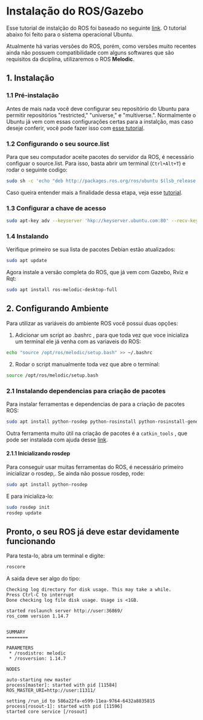 # Instalação do ROS/Gazebo
Esse tutorial de instalção do ROS foi baseado no seguinte [link](http://wiki.ros.org/ROS/Installation). O tutorial abaixo foi feito para o sistema operacional Ubuntu.

Atualmente há varias versões do ROS, porém, como versões muito recentes ainda não possuem compatibilidade com alguns softwares que são requisitos da diciplina, utilizaremos o ROS **Melodic**.

## 1. Instalação
### 1.1 Pré-instalação
Antes de mais nada você deve configurar seu repositório do Ubuntu para permitir repositórios "restricted," "universe," e "multiverse.". Normalmente o Ubuntu já vem com essas configurações certas para a instalção, mas caso deseje conferir, você pode fazer isso com [esse tutorial](https://help.ubuntu.com/community/Repositories/Ubuntu).
### 1.2 Configurando o seu source.list
Para que seu computador aceite pacotes do servidor da ROS, é necessário configuar o source.list. Para isso, basta abrir um terminal (`Ctrl+Alt+T`) e rodar o seguinte codigo:
```bash
sudo sh -c 'echo "deb http://packages.ros.org/ros/ubuntu $(lsb_release -sc) main" > /etc/apt/sources.list.d/ros-latest.list' 
```
Caso queira entender mais a finalidade dessa etapa, veja esse [tutorial](https://linuxhint.com/sources_list_ubuntu/).
### 1.3 Configurar a chave de acesso
```bash
sudo apt-key adv --keyserver 'hkp://keyserver.ubuntu.com:80' --recv-key C1CF6E31E6BADE8868B172B4F42ED6FBAB17C654
```
### 1.4 Instalando
Verifique primeiro se sua lista de pacotes Debian estão atualizados:
```bash
sudo apt update
```

Agora instale a versão completa do ROS, que já vem com Gazebo, Rviz e Rqt:
```bash
sudo apt install ros-melodic-desktop-full
```
## 2. Configurando Ambiente
Para utilizar as variáveis do ambiente ROS você possui duas opções:
1. Adicionar um script ao .bashrc , para que toda vez que voce inicializa um terminal ele já venha com as variaveis do ROS:
```bash
echo "source /opt/ros/melodic/setup.bash" >> ~/.bashrc
```
2. Rodar o script manualmente toda vez que abre o terminal:
```bash
source /opt/ros/melodic/setup.bash
```
### 2.1 Instalando dependencias para criação de pacotes
Para instalar ferramentas e dependencias de para a criação de pacotes ROS:
```bash
sudo apt install python-rosdep python-rosinstall python-rosinstall-generator python-wstool build-essential
```
Outra ferramenta muito útil na criação de pacotes é a `catkin_tools` , que pode ser instalada com ajuda desse [link](https://catkin-tools.readthedocs.io/en/latest/installing.html).
#### 2.1.1 Inicializando rosdep
Para conseguir usar muitas ferramentas do ROS, é necessário primeiro inicializar o rosdep,.
Se ainda não possue rosdep, rode:
```bash 
sudo apt install python-rosdep
```
E para inicializa-lo:
```bash
sudo rosdep init
rosdep update
```
## Pronto, o seu ROS já deve estar devidamente funcionando
Para testa-lo, abra um terminal e digite:
```bash
roscore
```
A saida deve ser algo do tipo:
```
Checking log directory for disk usage. This may take a while.
Press Ctrl-C to interrupt
Done checking log file disk usage. Usage is <1GB.

started roslaunch server http://user:36869/
ros_comm version 1.14.7


SUMMARY
========

PARAMETERS
 * /rosdistro: melodic
 * /rosversion: 1.14.7

NODES

auto-starting new master
process[master]: started with pid [11584]
ROS_MASTER_URI=http://user:11311/

setting /run_id to 586a22fa-e599-11ea-9764-6432a8835815
process[rosout-1]: started with pid [11596]
started core service [/rosout]
